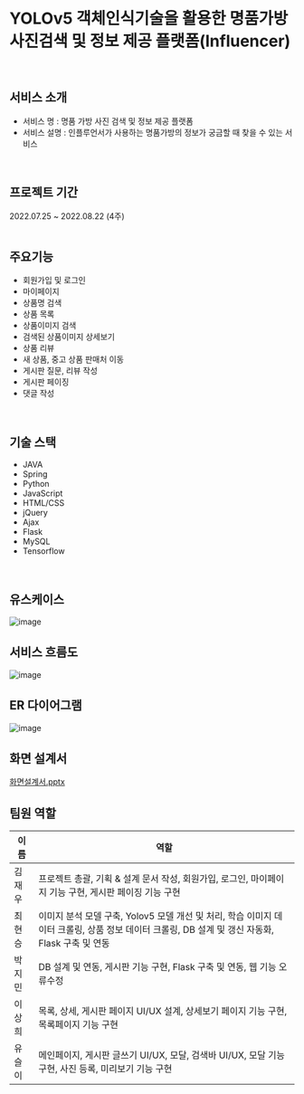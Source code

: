 # YOLOv5 객체인식기술을 활용한 명품가방 사진검색 및 정보 제공 플랫폼(Influencer) 
<br>

## 서비스 소개
* 서비스 명 : 명품 가방 사진 검색 및 정보 제공 플랫폼
* 서비스 설명 : 인플루언서가 사용하는 명품가방의 정보가 궁금할 때 찾을 수 있는 서비스
<br>

## 프로젝트 기간
2022.07.25 ~ 2022.08.22 (4주)
<br>
<br>
## 주요기능 
* 회원가입 및 로그인
* 마이페이지
* 상품명 검색
* 상품 목록
* 상품이미지 검색
* 검색된 상품이미지 상세보기
* 상품 리뷰
* 새 상품, 중고 상품 판매처 이동
* 게시판 질문, 리뷰 작성
* 게시판 페이징
* 댓글 작성
<br>

## 기술 스택
* JAVA
* Spring
* Python
* JavaScript
* HTML/CSS
* jQuery
* Ajax
* Flask
* MySQL
* Tensorflow
<br>

## 유스케이스
![image](https://user-images.githubusercontent.com/81237809/185448169-ede76cc4-78ce-4b96-a5e9-9adbd13117d6.PNG)
<br>

## 서비스 흐름도
![image](https://user-images.githubusercontent.com/81237809/185448046-0f435912-6452-49ba-9f34-099235604867.png)
<br>

## ER 다이어그램
![image](https://user-images.githubusercontent.com/81237809/185447784-b6bfb374-2a98-4c0a-a132-e12e618f99bf.PNG)

## 화면 설계서
[화면설계서.pptx](https://github.com/2022-SMHRD-KDT-BigData-6/Influencer/files/9375798/default.pptx)


## 팀원 역할
| 이름    | 역할                      |
|------|------------|
| 김재우 |프로젝트 총괄, 기획 & 설계 문서 작성, 회원가입, 로그인, 마이페이지 기능 구현, 게시판 페이징 기능 구현|
| 최현승 |이미지 분석 모델 구축, Yolov5 모델 개선 및 처리, 학습 이미지 데이터 크롤링, 상품 정보 데이터 크롤링, DB 설계 및 갱신 자동화, Flask 구축 및 연동|
| 박지민 |DB 설계 및 연동, 게시판 기능 구현, Flask 구축 및 연동, 웹 기능 오류수정|
| 이상희 |목록, 상세, 게시판 페이지 UI/UX 설계, 상세보기 페이지 기능 구현, 목록페이지 기능 구현|
| 유슬이 |메인페이지, 게시판 글쓰기 UI/UX, 모달, 검색바 UI/UX, 모달 기능 구현, 사진 등록, 미리보기 기능 구현| 
